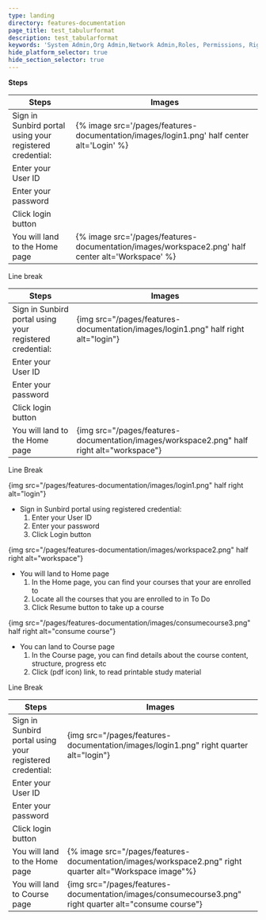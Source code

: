 ```yaml
---
type: landing
directory: features-documentation
page_title: test_tabulurformat
description: test_tabularformat
keywords: 'System Admin,Org Admin,Network Admin,Roles, Permissions, Rights'
hide_platform_selector: true
hide_section_selector: true
---
```


**Steps**

Steps   												  | Images
----------------------------------------------------------|--------
Sign in Sunbird portal using your registered credential:  | {% image src='/pages/features-documentation/images/login1.png' half center alt='Login' %}
Enter your User ID                                        | 
Enter your password       								  |             
Click login button         								  |              
You will land to the Home page    					      | {% image src='/pages/features-documentation/images/workspace2.png' half     center alt='Workspace' %}







Line break

Steps   													| Images
------------------------------------------------------------|-----------------------------------------------
Sign in Sunbird portal using your registered credential:	| {img src="/pages/features-documentation/images/login1.png" half right alt="login"}
Enter your User ID       									| 
Enter your password     									|
Click login button         									| 
You will land to the Home page        						| {img src="/pages/features-documentation/images/workspace2.png" half right alt="workspace"}








Line Break

{img src="/pages/features-documentation/images/login1.png" half right alt="login"}

- Sign in Sunbird portal using registered credential:
    1. Enter your User ID
    1. Enter your password
    1. Click Login button

{img src="/pages/features-documentation/images/workspace2.png" half right alt="workspace"}

- You will land to Home page
    1. In the Home page, you can find your courses that your are enrolled to
    1. Locate all the courses that you are enrolled to in To Do
    1. Click Resume button to take up a course

{img src="/pages/features-documentation/images/consumecourse3.png" half right alt="consume course"}

- You can land to Course page
    1. In the Course page, you can find details about the course content, structure, progress etc
    1. Click (pdf icon) link, to read printable study material
    
    
    
    



Line Break

Steps   													| Images
------------------------------------------------------------|-----------------------------------------------
Sign in Sunbird portal using your registered credential:	| {img src="/pages/features-documentation/images/login1.png" right quarter alt="login"}
Enter your User ID       									| 
Enter your password     									|
Click login button         									| 
You will land to the Home page        						| {% image src="/pages/features-documentation/images/workspace2.png" right quarter alt="Workspace image"%}
You will land to Course page                                | {img src="/pages/features-documentation/images/consumecourse3.png" right quarter alt="consume course"}


